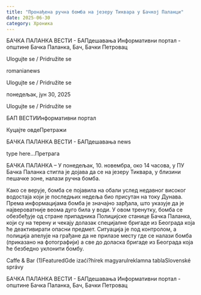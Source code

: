 ```yaml
---
title: "Пронађена ручна бомба на језеру Тиквара у Бачкој Паланци"
date: 2025-06-30
category: Хроника
---
```


БАЧКА ПАЛАНКА ВЕСТИ - БАПдешавања Информативни портал - општине Бачка Паланка, Бач, Бачки Петровац

Ulogujte se / Pridružite se

romanianews

Ulogujte se / Pridružite se

понедељак, јун 30, 2025

Ulogujte se / Pridružite se

БАП ВЕСТИИнформативни портал

Куцајте овдеПретражи

БАЧКА ПАЛАНКА ВЕСТИ - БАПдешавања news

type here...Претрага

БАЧКА ПАЛАНКА – У понедељак, 10. новембра, око 14 часова, у ПУ Бачка Паланка стигла је дојава да се на језеру Тиквара, у близини пешачке зоне, налази ручна бомба.











Како се верује, бомба се појавила на обали услед недавног високог водостаја који је последњих недеља био присутан на току Дунава. Према информацијама бомба је значајно зарђала, што указује да је највероватније веома дуго била у води. У овом тренутку, бомба се обезбеђује од стране припадника Полицијске станице Бачка Паланка, који су на терену и чекају долазак специјалне бригаде из Београда која ће деактивирати опасни предмет.
Ситуација је под контролом, а полиција апелује на грађане да не прилазе месту где се налази бомба (приказано на фотографији) а све до доласка бригаде из Београда која ће безбедно уклонити бомбу.

Caffe & Bar (1)FeaturedGde izaći?hírek magyarulreklamna tablaSlovenské správy

БАЧКА ПАЛАНКА ВЕСТИ - БАПдешавања Информативни портал - општине Бачка Паланка, Бач, Бачки Петровац
